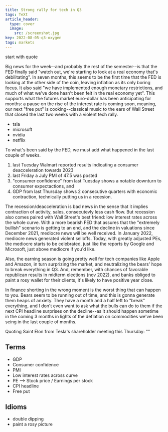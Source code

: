 ```yaml
---
title: Strong rally for tech in Q3
tags: TeXt
article_header:
  type: cover
  image:
    src: /screenshot.jpg
key: 2022-08-05-q3-oxygen
tags: markets
---
```


start with quote

Big news for the week--and probably the rest of the semester--is that the FED finally said "watch out, we're starting to look at a real economy that's debilitating". In seven months, this seems to be the first time that the FED is looking at the other side of the coin, leaving inflation as its only boring focus. It also said "we have implemented enough monetary restrictions, and much of what we've done hasn't been felt in the real economy yet". This supports what the futures market euro-dollar has been anticipating for months: a pause on the rise of the interest rate is coming soon, meaning, our next "free put" is cooking--classical music to the ears of Wall Street that closed the last two weeks with a violent tech rally.

- tsla
- microsoft
- nvidia
- netflix

To what's been said by the FED, we must add what happened in the last couple of weeks.
1) last Tuesday Walmart reported results indicating a consumer deacceleration towards 2023
2) last Friday a July PMI of 47.5 was posted
3) "consumer confidence" from last Tuesday shows a notable downturn to consumer expectactions, and
4) GDP from last Thursday shows 2 consecutive quarters with economic contraction, technically putting us in a recesion.

The recession/deacceleration is bad news in the sense that it implies contraction of activity, sales, consecutevly less cash flow. But recession also comes paired with Wall Street's best friend: low interest rates across the whole curve. With a more bearish FED that assures that the "extremely bullish" scenario is getting to an end, and the decline in valuations since December 2021, mediocre news will be well received. In January 2022, mediocre news generated violent selloffs. Today, with greatly adjusted PEs, the mediocre starts to be celebrated, just like the reports by Google and Microsoft, just above mediocre if you'd like.

Also, the earning season is going pretty well for tech companies like Apple and Amazon, in turn surprizing the market, and neutralizing the bears' hope to break everything in Q3. And, remember, with chances of favorable republican results in midterm elections (nov 2022), and banks obliged to paint a rosy wallet for their clients, it's likely to have positive year close.

In finance shorting in the wrong moment is the worst thing that can happen to you. Bears seem to be running out of time, and this is gonna generate them heaps of anxiety. They have a month and a half left to "break" everything, and I don't even want to ask what the bulls can do to them if the next CPI headline surprises on the decline--as it should happen sometime in the coming 3 months in lights of the deflation on commodities we've been seing in the last couple of months.

Quoting Saint Elon from Tesla's shareholder meeting this Thursday:
""


## Terms
- GDP
- Consumer confidence
- PMI
- Low interest rates across curve
- PE --> Stock price / Earnings per stock
- CPI headline
- Free put





## Idioms
- double dipping
- paint a rosy picture



